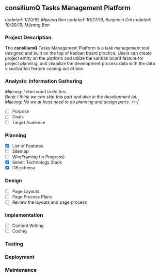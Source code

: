 ## consiliumQ Tasks Management Platform

_updated: 1/20/19, Mijeong Ban_
_updated: 10/27/19, Benjamin Cai_
_updated: 10/30/19, Mijeong Ban_

### Project Description

The **consiliumQ** Tasks Management Platform is a task management tool designed and built on the top of kanban board practice. Users can create project entity on the platform and utilize the kanban board feature for project planning, and visualize the development process data with the data visualization feature coming out of box.

### Analysis: Information Gathering

_Mijeong: I dont want to do this_.  
_Benji: I think we can skip this part and dive in the development lol._  
_Mijeong: No we at least need to do planning and design parts. >:-|_

- [ ] Purpose
- [ ] Goals
- [ ] Target Audience

### Planning

- [x] List of Features
- [ ] Sitemap
- [ ] WireFraming (In Progress)
- [x] Select Technology Stack
- [x] DB schema

### Design

- [ ] Page Layouts
- [ ] Page Process Plans
- [ ] Review the layouts and page process

### Implementation

- [ ] Content Writing
- [ ] Coding

### Testing

### Deployment

### Maintenance
